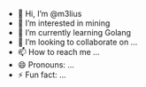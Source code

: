 - 👋 Hi, I’m @m3lius
- 👀 I’m interested in mining
- 🌱 I’m currently learning Golang
- 💞️ I’m looking to collaborate on ...
- 📫 How to reach me ...
- 😄 Pronouns: ...
- ⚡ Fun fact: ...

<!---
m3lius/m3lius is a ✨ special ✨ repository because its `README.md` (this file) appears on your GitHub profile.
You can click the Preview link to take a look at your changes.
--->
